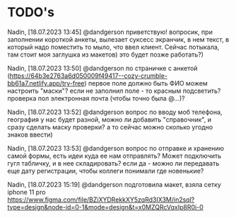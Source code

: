 # TODO's

Nadin, [18.07.2023 13:45]
@dandgerson приветствую! вопросик, при заполнении короткой анкеты, вылезает суксесс экранчик, в нем текст, в который надо поместить то мыло, что ввел клиент.
Сейчас потыкала, там стоит моя заглушка из макетов)
это будет позже работать?)

Nadin, [18.07.2023 13:50]
@dandgerson по страничке с анкетой (https://64b3e2763a6d050009f49417--cozy-crumble-bb61a7.netlify.app/try-free)
первое поле должно быть ФИО
можем настроить "маски"? если не заполнил поле - то красным подсветить?
проверка пол электронная почта (чтобы точно была @...)?

Nadin, [18.07.2023 13:52]
@dandgerson вопрос по вводу моб телефона, география у нас будет разной, можно ли добавить "справочник", и сразу сделать маску проверки? а то сейчас можно сколько угодно знаков ввести)

Nadin, [18.07.2023 13:53]
@dandgerson вопрос по отправке и хранению самой формы, есть идеи куда ее нам отправлять? Может подключить гугл табличку, и в нее складировать? если да - можно ли передавать еще дату регистрации, чтобы коллеги понимали где новенькие?

Nadin, [18.07.2023 15:19]
@dandgerson подготовила макет, взяла сетку iphone 11 pro
https://www.figma.com/file/BZiXYDRekkXY5zqRd3IX3M/in2sql?type=design&node-id=0-1&mode=design&t=x0MZQRcVqxIp8R0i-0
